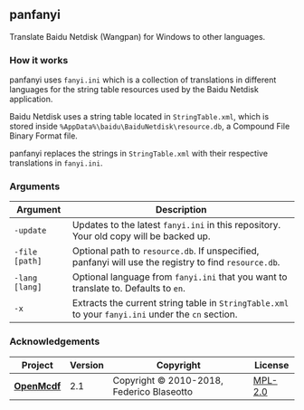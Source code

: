 ﻿## panfanyi

Translate Baidu Netdisk (Wangpan) for Windows to other languages.

### How it works

panfanyi uses `fanyi.ini` which is a collection of translations in different
languages for the string table resources used by the Baidu Netdisk application.

Baidu Netdisk uses a string table located in `StringTable.xml`, which is stored
inside `%AppData%\baidu\BaiduNetdisk\resource.db`, a Compound File Binary
Format file.

panfanyi replaces the strings in `StringTable.xml` with their respective
translations in `fanyi.ini`.

### Arguments

Argument       | Description
-------------- | -------------------------------------------------------------------------------------------------------------------------
`-update`      | Updates to the latest `fanyi.ini` in this repository. Your old copy will be backed up.
`-file [path]` | Optional path to `resource.db`. If unspecified, panfanyi will use the registry to find `resource.db`.
`-lang [lang]` | Optional language from `fanyi.ini` that you want to translate to. Defaults to `en`.
`-x`           | Extracts the current string table in `StringTable.xml` to your `fanyi.ini` under the `cn` section.

### Acknowledgements

Project          | Version | Copyright                                 | License
---------------- | ------- | ------------------------------------------| ----------------------------
[**OpenMcdf**]   | 2.1     | Copyright © 2010-2018, Federico Blaseotto | [MPL-2.0][openmcdf-license]

[pan]: https://pan.baidu.com/
[**OpenMcdf**]: https://github.com/ironfede/openmcdf
[openmcdf-license]: https://github.com/ironfede/openmcdf/blob/master/License.txt
